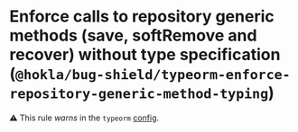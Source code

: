 # Enforce calls to repository generic methods (save, softRemove and recover) without type specification (`@hokla/bug-shield/typeorm-enforce-repository-generic-method-typing`)

⚠️ This rule _warns_ in the `typeorm` [config](https://github.com/hokla-org/eslint-plugin-bug-shield).

<!-- end auto-generated rule header -->
